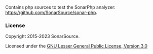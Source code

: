 Contains php sources to test the SonarPhp analyzer: https://github.com/SonarSource/sonar-php.

### License

Copyright 2015-2023 SonarSource.

Licensed under the [GNU Lesser General Public License, Version 3.0](http://www.gnu.org/licenses/lgpl.txt)
